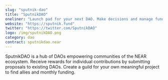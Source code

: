 ```yaml
---
slug: "sputnik-dao"
title: "SputnikDAO"
oneliner: "Launch pad for your next DAO. Make decisions and manage funds with your community."
website: "https://sputnik.fund"
twitter: "https://twitter.com/SputnikDAO"
logo: /img/sputnikDAO.png
category: dao
contract: sputnikdao.near
---
```


SputnikDAO is a hub of DAOs empowering communities of the NEAR ecosystem. Receive rewards for individual contributions by submitting proposals to existing DAOs. Create a guild for your own meaningful project to find allies and monthly funding.
